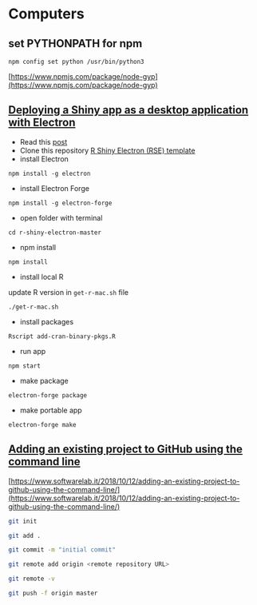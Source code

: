 # Computers

## set PYTHONPATH for npm

```text
npm config set python /usr/bin/python3
```

[https://www.npmjs.com/package/node-gyp](https://www.npmjs.com/package/node-gyp)

## [Deploying a Shiny app as a desktop application with Electron](https://www.travishinkelman.com/post/deploy-shiny-electron/)

* Read this [post](https://www.travishinkelman.com/post/deploy-shiny-electron/)
* Clone this repository [R Shiny Electron \(RSE\) template](https://github.com/dirkschumacher/r-shiny-electron)
* install Electron

```text
npm install -g electron
```

* install Electron Forge

```text
npm install -g electron-forge
```

* open folder with terminal

```text
cd r-shiny-electron-master
```

* npm install

```text
npm install
```

* install local R

update R version in `get-r-mac.sh` file

```text
./get-r-mac.sh
```

* install packages

```text
Rscript add-cran-binary-pkgs.R
```

* run app

```text
npm start
```

* make package

```text
electron-forge package
```

* make portable app

```text
electron-forge make
```

## [Adding an existing project to GitHub using the command line](https://www.softwarelab.it/2018/10/12/adding-an-existing-project-to-github-using-the-command-line/)

[https://www.softwarelab.it/2018/10/12/adding-an-existing-project-to-github-using-the-command-line/](https://www.softwarelab.it/2018/10/12/adding-an-existing-project-to-github-using-the-command-line/)

```bash
git init
```

```bash
git add .
```

```bash
git commit -m "initial commit"
```

```bash
git remote add origin <remote repository URL>
```

```bash
git remote -v
```

```bash
git push -f origin master
```

